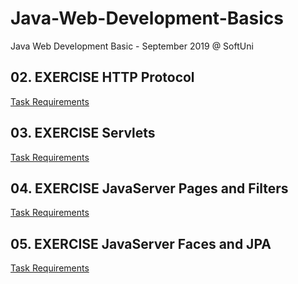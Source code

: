 # Java-Web-Development-Basics
Java Web Development Basic - September 2019 @ SoftUni

## 02. EXERCISE HTTP Protocol  
[Task Requirements](././02_EXERCISE%20_HTTP_protocol/docs/README.md)

## 03. EXERCISE Servlets
[Task Requirements](././03_EXERCISE_Servlets/docs/README.md)

## 04. EXERCISE JavaServer Pages and Filters
[Task Requirements](././04_EXERCISE_Jsp_and_Filters/docs/README.md)

## 05. EXERCISE JavaServer Faces and JPA
[Task Requirements](././05_EXERCISE_JSF_And_JPA-Workshop/docs/README.md)
